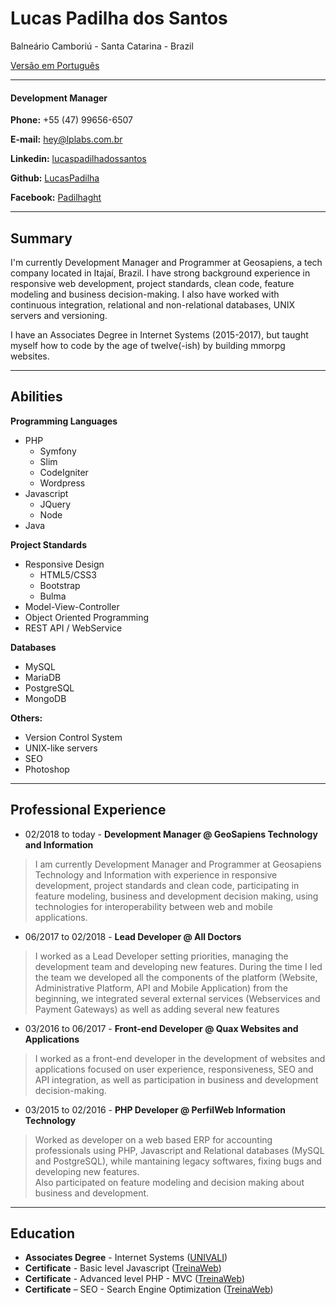 # Lucas Padilha dos Santos
Balneário Camboriú - Santa Catarina - Brazil

[Versão em Português](https://github.com/LucasPadilha/curriculo/blob/master/pt-BR.md)

---

#### Development Manager

**Phone:** +55 (47) 99656-6507

**E-mail:** [hey@lplabs.com.br](mailto:hey@lplabs.com.br)

**Linkedin:** [lucaspadilhadossantos](https://www.linkedin.com/in/lucaspadilhadossantos/)

**Github:** [LucasPadilha](https://www.github.com/LucasPadilha)

**Facebook:** [Padilhaght](https://www.facebook.com/padilhaght)

---


## Summary

I'm currently Development Manager and Programmer at Geosapiens, a tech company located in Itajaí, Brazil.
I have strong background experience in responsive web development, project standards, clean code, feature modeling and business decision-making.
I also have worked with continuous integration, relational and non-relational databases, UNIX servers and versioning.

I have an Associates Degree in Internet Systems (2015-2017), but taught myself how to code by the age of twelve(-ish) by building mmorpg websites.

---


## Abilities

**Programming Languages**
* PHP 
    * Symfony
    * Slim
    * CodeIgniter
    * Wordpress
* Javascript
    * JQuery
    * Node
* Java

**Project Standards**
* Responsive Design
    * HTML5/CSS3
    * Bootstrap
    * Bulma
* Model-View-Controller
* Object Oriented Programming
* REST API / WebService

**Databases**
* MySQL
* MariaDB
* PostgreSQL
* MongoDB

**Others:**
* Version Control System
* UNIX-like servers
* SEO
* Photoshop

---

## Professional Experience

* 02/2018 to today - **Development Manager @ GeoSapiens Technology and Information**
> I am currently Development Manager and Programmer at Geosapiens Technology and Information with experience in responsive development, project standards and clean code, participating in feature modeling, business and development decision making, using technologies for interoperability between web and mobile applications. 

* 06/2017 to 02/2018 - **Lead Developer @ All Doctors**
> I worked as a Lead Developer setting priorities, managing the development team and developing new features.
> During the time I led the team we developed all the components of the platform (Website, Administrative Platform, API and Mobile Application) from the beginning, we integrated several external services (Webservices and Payment Gateways) as well as adding several new features

* 03/2016 to 06/2017 - **Front-end Developer @ Quax Websites and Applications**
> I worked as a front-end developer in the development of websites and applications focused on user experience, responsiveness, SEO and API integration, as well as participation in business and development decision-making.

* 03/2015 to 02/2016 - **PHP Developer @ PerfilWeb Information Technology**
> Worked as developer on a web based ERP for accounting professionals using PHP, Javascript and Relational databases (MySQL and PostgreSQL), while mantaining legacy softwares, fixing bugs and developing new features.  
> Also participated on feature modeling and decision making about business and development.
---

## Education

* **Associates Degree** - Internet Systems ([UNIVALI](http://univali.br))
* **Certificate** - Basic level Javascript ([TreinaWeb](https://www.treinaweb.com.br/))
* **Certificate** - Advanced level PHP - MVC ([TreinaWeb](https://www.treinaweb.com.br/))
* **Certificate** – SEO - Search Engine Optimization ([TreinaWeb](https://www.treinaweb.com.br/))